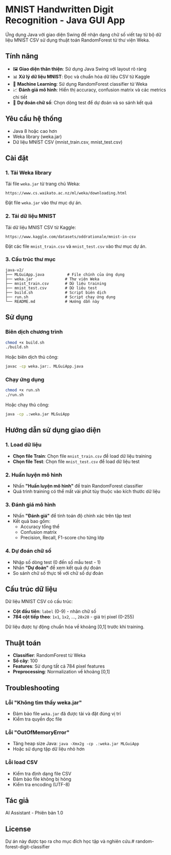 # MNIST Handwritten Digit Recognition - Java GUI App

Ứng dụng Java với giao diện Swing để nhận dạng chữ số viết tay từ bộ dữ liệu MNIST CSV sử dụng thuật toán RandomForest từ thư viện Weka.

## Tính năng

- 🖼️ **Giao diện thân thiện**: Sử dụng Java Swing với layout rõ ràng
- 📊 **Xử lý dữ liệu MNIST**: Đọc và chuẩn hóa dữ liệu CSV từ Kaggle
- 🤖 **Machine Learning**: Sử dụng RandomForest classifier từ Weka
- 📈 **Đánh giá mô hình**: Hiển thị accuracy, confusion matrix và các metrics chi tiết
- 🔮 **Dự đoán chữ số**: Chọn dòng test để dự đoán và so sánh kết quả

## Yêu cầu hệ thống

- Java 8 hoặc cao hơn
- Weka library (weka.jar)
- Dữ liệu MNIST CSV (mnist_train.csv, mnist_test.csv)

## Cài đặt

### 1. Tải Weka library

Tải file `weka.jar` từ trang chủ Weka:
```
https://www.cs.waikato.ac.nz/ml/weka/downloading.html
```

Đặt file `weka.jar` vào thư mục dự án.

### 2. Tải dữ liệu MNIST

Tải dữ liệu MNIST CSV từ Kaggle:
```
https://www.kaggle.com/datasets/oddrationale/mnist-in-csv
```

Đặt các file `mnist_train.csv` và `mnist_test.csv` vào thư mục dự án.

### 3. Cấu trúc thư mục

```
java-v2/
├── MLGuiApp.java          # File chính của ứng dụng
├── weka.jar              # Thư viện Weka
├── mnist_train.csv       # Dữ liệu training
├── mnist_test.csv        # Dữ liệu test
├── build.sh              # Script biên dịch
├── run.sh                # Script chạy ứng dụng
└── README.md             # Hướng dẫn này
```

## Sử dụng

### Biên dịch chương trình

```bash
chmod +x build.sh
./build.sh
```

Hoặc biên dịch thủ công:
```bash
javac -cp weka.jar:. MLGuiApp.java
```

### Chạy ứng dụng

```bash
chmod +x run.sh
./run.sh
```

Hoặc chạy thủ công:
```bash
java -cp .:weka.jar MLGuiApp
```

## Hướng dẫn sử dụng giao diện

### 1. Load dữ liệu
- **Chọn file Train**: Chọn file `mnist_train.csv` để load dữ liệu training
- **Chọn file Test**: Chọn file `mnist_test.csv` để load dữ liệu test

### 2. Huấn luyện mô hình
- Nhấn **"Huấn luyện mô hình"** để train RandomForest classifier
- Quá trình training có thể mất vài phút tùy thuộc vào kích thước dữ liệu

### 3. Đánh giá mô hình
- Nhấn **"Đánh giá"** để tính toán độ chính xác trên tập test
- Kết quả bao gồm:
  - Accuracy tổng thể
  - Confusion matrix
  - Precision, Recall, F1-score cho từng lớp

### 4. Dự đoán chữ số
- Nhập số dòng test (0 đến số mẫu test - 1)
- Nhấn **"Dự đoán"** để xem kết quả dự đoán
- So sánh chữ số thực tế với chữ số dự đoán

## Cấu trúc dữ liệu

Dữ liệu MNIST CSV có cấu trúc:
- **Cột đầu tiên**: `label` (0-9) - nhãn chữ số
- **784 cột tiếp theo**: `1x1`, `1x2`, ..., `28x28` - giá trị pixel (0-255)

Dữ liệu được tự động chuẩn hóa về khoảng [0,1] trước khi training.

## Thuật toán

- **Classifier**: RandomForest từ Weka
- **Số cây**: 100
- **Features**: Sử dụng tất cả 784 pixel features
- **Preprocessing**: Normalization về khoảng [0,1]

## Troubleshooting

### Lỗi "Không tìm thấy weka.jar"
- Đảm bảo file `weka.jar` đã được tải và đặt đúng vị trí
- Kiểm tra quyền đọc file

### Lỗi "OutOfMemoryError"
- Tăng heap size Java: `java -Xmx2g -cp .:weka.jar MLGuiApp`
- Hoặc sử dụng tập dữ liệu nhỏ hơn

### Lỗi load CSV
- Kiểm tra định dạng file CSV
- Đảm bảo file không bị hỏng
- Kiểm tra encoding (UTF-8)

## Tác giả

AI Assistant - Phiên bản 1.0

## License

Dự án này được tạo ra cho mục đích học tập và nghiên cứu.# random-forest-digit-classifier
